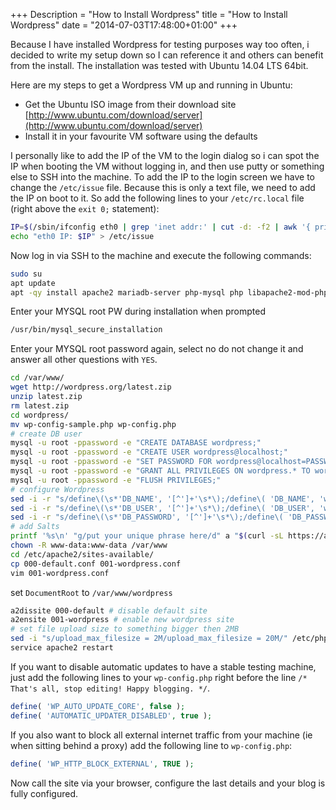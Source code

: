 +++
Description = "How to Install Wordpress"
title = "How to Install Wordpress"
date = "2014-07-03T17:48:00+01:00"
+++

Because I have installed Wordpress for testing purposes way too often, i decided to write my setup down so I can reference it and others can benefit from the install.
The installation was tested with Ubuntu 14.04 LTS 64bit.

<!--more-->

Here are my steps to get a Wordpress VM up and running in Ubuntu:

- Get the Ubuntu ISO image from their download site [http://www.ubuntu.com/download/server](http://www.ubuntu.com/download/server)
- Install it in your favourite VM software using the defaults

I personally like to add the IP of the VM to the login dialog so i can spot the IP when booting the VM without logging in, and then use putty or something else to SSH into the machine.
To add the IP to the login screen we have to change the `/etc/issue` file. Because this is only a text file, we need to add the IP on boot to it. So add the following lines to your `/etc/rc.local` file (right above the `exit 0;` statement):

```bash
IP=$(/sbin/ifconfig eth0 | grep 'inet addr:' | cut -d: -f2 | awk '{ print $1}')
echo "eth0 IP: $IP" > /etc/issue
```

Now log in via SSH to the machine and execute the following commands:

```bash
sudo su
apt update
apt -qy install apache2 mariadb-server php-mysql php libapache2-mod-php php-gd unzip curl ed wget vim
```

Enter your MYSQL root PW during installation when prompted

```bash
/usr/bin/mysql_secure_installation
```

Enter your MYSQL root password again, select no do not change it and answer all other questions with `YES`.

```bash
cd /var/www/
wget http://wordpress.org/latest.zip
unzip latest.zip
rm latest.zip
cd wordpress/
mv wp-config-sample.php wp-config.php
# create DB user
mysql -u root -ppassword -e "CREATE DATABASE wordpress;"
mysql -u root -ppassword -e "CREATE USER wordpress@localhost;"
mysql -u root -ppassword -e "SET PASSWORD FOR wordpress@localhost=PASSWORD('wordpress');"
mysql -u root -ppassword -e "GRANT ALL PRIVILEGES ON wordpress.* TO wordpress@localhost;"
mysql -u root -ppassword -e "FLUSH PRIVILEGES;"
# configure Wordpress
sed -i -r "s/define\(\s*'DB_NAME', '[^']+'\s*\);/define\( 'DB_NAME', 'wordpress' \);/g" wp-config.php
sed -i -r "s/define\(\s*'DB_USER', '[^']+'\s*\);/define\( 'DB_USER', 'wordpress' \);/g" wp-config.php
sed -i -r "s/define\(\s*'DB_PASSWORD', '[^']+'\s*\);/define\( 'DB_PASSWORD', 'wordpress' \);/g" wp-config.php
# add Salts
printf '%s\n' "g/put your unique phrase here/d" a "$(curl -sL https://api.wordpress.org/secret-key/1.1/salt/)" . w | ed -s wp-config.php
chown -R www-data:www-data /var/www
cd /etc/apache2/sites-available/
cp 000-default.conf 001-wordpress.conf
vim 001-wordpress.conf
```

set `DocumentRoot` to `/var/www/wordpress`

```bash
a2dissite 000-default # disable default site
a2ensite 001-wordpress # enable new wordpress site
# set file upload size to something bigger then 2MB
sed -i "s/upload_max_filesize = 2M/upload_max_filesize = 20M/" /etc/php7.2/apache2/php.ini
service apache2 restart
```

If you want to disable automatic updates to have a stable testing machine, just add the following lines to your `wp-config.php` right before the line `/* That's all, stop editing! Happy blogging. */`.

```php
define( 'WP_AUTO_UPDATE_CORE', false );
define( 'AUTOMATIC_UPDATER_DISABLED', true );
```

If you also want to block all external internet traffic from your machine (ie when sitting behind a proxy) add the following line to `wp-config.php`:

```php
define( 'WP_HTTP_BLOCK_EXTERNAL', TRUE );
```

Now call the site via your browser, configure the last details and your blog is fully configured.

